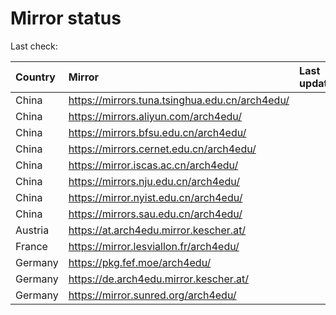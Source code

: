 <script src="./time.js"></script>
# Mirror status
Last check: <script type="text/javascript">localize(1719429350.3814917);</script>

|Country|Mirror|Last update|
|:------|:-----|:----------|
|China|https://mirrors.tuna.tsinghua.edu.cn/arch4edu/|<script type="text/javascript">localize(1719383713);</script>|
|China|https://mirrors.aliyun.com/arch4edu/|<script type="text/javascript">localize(1719383713);</script>|
|China|https://mirrors.bfsu.edu.cn/arch4edu/|<script type="text/javascript">localize(1719383713);</script>|
|China|https://mirrors.cernet.edu.cn/arch4edu/|<script type="text/javascript">localize(1719383713);</script>|
|China|https://mirror.iscas.ac.cn/arch4edu/|<script type="text/javascript">localize(1719383713);</script>|
|China|https://mirrors.nju.edu.cn/arch4edu/|<script type="text/javascript">localize(1719340624);</script>|
|China|https://mirror.nyist.edu.cn/arch4edu/|<script type="text/javascript">localize(1719383713);</script>|
|China|https://mirrors.sau.edu.cn/arch4edu/|<script type="text/javascript">localize(1719383713);</script>|
|Austria|https://at.arch4edu.mirror.kescher.at/|<script type="text/javascript">localize(1719383713);</script>|
|France|https://mirror.lesviallon.fr/arch4edu/|<script type="text/javascript">localize(1719383713);</script>|
|Germany|https://pkg.fef.moe/arch4edu/|<script type="text/javascript">localize(1719383713);</script>|
|Germany|https://de.arch4edu.mirror.kescher.at/|<script type="text/javascript">localize(1719383713);</script>|
|Germany|https://mirror.sunred.org/arch4edu/|<script type="text/javascript">localize(1719383713);</script>|

<script src="./tablefilter/tablefilter.js"></script>
<script src="./table.js"></script>